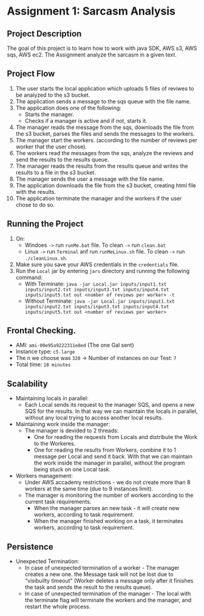 # Assignment 1: Sarcasm Analysis

## Project Description

The goal of this project is to learn how to work with java SDK, AWS s3, AWS sqs, AWS ec2.
The Assignment analyze the sarcasm in a given text.

## Project Flow

1. The user starts the local application which uploads 5 files of reviwes to be analyzed to the s3 bucket.
2. The application sends a message to the sqs queue with the file name.
3. The application does one of the following:
   - Starts the manager.
   - Checks if a manager is active and if not, starts it.
4. The manager reads the message from the sqs, downloads the file from the s3 bucket, parses the files and sends the messages to the workers.
5. The manager start the workers. (according to the number of reviews per worker that the user chose).
6. The workers read the messages from the sqs, analyze the reviews and send the results to the results queue.
7. The manager reads the results from the results queue and writes the results to a file in the s3 bucket.
8. The manager sends the user a message with the file name.
9. The application downloads the file from the s3 bucket, creating html file with the results.
10. The application terminate the manager and the workers if the user chose to do so.

## Running the Project

1. On:
   - Windoes `->` run `runMe.bat` file. To clean `->` run `clean.bat`
   - Linux `->` run `Terminal` anf run `runMeLinux.sh` file. To clean `->` run `./cleanLinux.sh`.
2. Make sure you save your AWS credentials in the `credentials` file.
3. Run the `Local` jar by entering `jars` directory and running the following command:
   - With Terminate: `java -jar Local.jar inputs/input1.txt inputs/input2.txt inputs/input3.txt inputs/input4.txt inputs/input5.txt out <number of reviews per worker> -t`
   - Without Terminate: `java -jar Local.jar inputs/input1.txt inputs/input2.txt inputs/input3.txt inputs/input4.txt inputs/input5.txt out <number of reviews per worker>`

## Frontal Checking.

- AMI: `ami-00e95a9222311e8ed` (The one Gal sent)
- Instance type: `c5.large`
- The n we choose was `320` -> Number of instances on our Test: `7`
- Total time: `18 minutes`

## Scalability

- Maintaining locals in parallel:
  - Each Local sends its request to the manager SQS, and opens a new SQS for the results.
    In that way we can maintain the locals in parallel, without any local trying to access another local results.
- Maintaining work inside the manager:
  - The manager is devided to 2 threads:
    - One for reading the requests from Locals and distribute the Work to the Workeres.
    - One for reading the results from Workers, combine it to 1 message per Local and send it back.
      With that we can maintain the work inside the manager in parallel, without the program being stuck on one Local task.
- Workers management:
  - Under AWS accademy restrictions - we do not create more than 8 workers at the same time (due to 9 instances limit).
  - The manager is monitoring the number of workers according to the current task requirements.
    - When the manager parses an new task - it will create new workers, according to task requirement.
    - When the manager finished working on a task, it terminates workers, according to task requirement.

## Persistence

- Unexpected Termination:
  - In case of unexpected termination of a worker - The manager creates a new one.
    the Message task will not be lost due to "visibuilty timeout" (Worker deletes a message only after it finishes the task and sends the result to the results queue).
  - In case of unexpected termination of the manager - The local with the terminate flag will terminate the workers and the manager, and restart the whole process.
